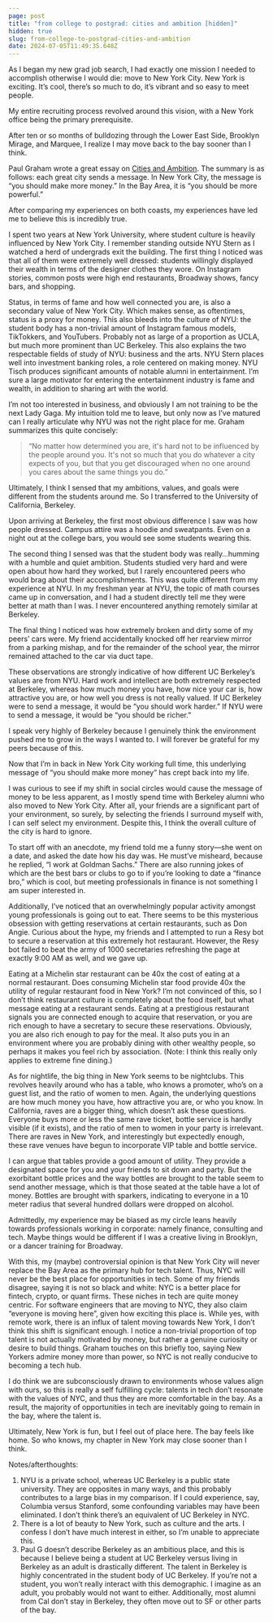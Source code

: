 ```yaml
---
page: post
title: "from college to postgrad: cities and ambition [hidden]"
hidden: true
slug: from-college-to-postgrad-cities-and-ambition
date: 2024-07-05T11:49:35.648Z
---
```

As I began my new grad job search, I had exactly one mission I needed to accomplish otherwise I would die: move to New York City. New York is exciting. It’s cool, there’s so much to do, it’s vibrant and so easy to meet people.

My entire recruiting process revolved around this vision, with a New York office being the primary prerequisite.

After ten or so months of bulldozing through the Lower East Side, Brooklyn Mirage, and Marquee, I realize I may move back to the bay sooner than I think.

Paul Graham wrote a great essay on [Cities and Ambition](https://paulgraham.com/cities.html). The summary is as follows: each great city sends a message. In New York City, the message is “you should make more money.” In the Bay Area, it is “you should be more powerful.”

After comparing my experiences on both coasts, my experiences have led me to believe this is incredibly true.

I spent two years at New York University, where student culture is heavily influenced by New York City. I remember standing outside NYU Stern as I watched a herd of undergrads exit the building. The first thing I noticed was that all of them were extremely well dressed: students willingly displayed their wealth in terms of the designer clothes they wore. On Instagram stories, common posts were high end restaurants, Broadway shows, fancy bars, and shopping.

Status, in terms of fame and how well connected you are, is also a secondary value of New York City. Which makes sense, as oftentimes, status is a proxy for money. This also bleeds into the culture of NYU: the student body has a non-trivial amount of Instagram famous models, TikTokkers, and YouTubers. Probably not as large of a proportion as UCLA, but much more prominent than UC Berkeley. This also explains the two respectable fields of study of NYU: business and the arts. NYU Stern places well into investment banking roles, a role centered on making money. NYU Tisch produces significant amounts of notable alumni in entertainment. I’m sure a large motivator for entering the entertainment industry is fame and wealth, in addition to sharing art with the world.

I’m not too interested in business, and obviously I am not training to be the next Lady Gaga. My intuition told me to leave, but only now as I’ve matured can I really articulate why NYU was not the right place for me. Graham summarizes this quite concisely:

> “No matter how determined you are, it's hard not to be influenced by the people around you. It's not so much that you do whatever a city expects of you, but that you get discouraged when no one around you cares about the same things you do.”

Ultimately, I think I sensed that my ambitions, values, and goals were different from the students around me. So I transferred to the University of California, Berkeley.

Upon arriving at Berkeley, the first most obvious difference I saw was how people dressed. Campus attire was a hoodie and sweatpants. Even on a night out at the college bars, you would see some students wearing this.

The second thing I sensed was that the student body was really…humming with a humble and quiet ambition. Students studied very hard and were open about how hard they worked, but I rarely encountered peers who would brag about their accomplishments. This was quite different from my experience at NYU. In my freshman year at NYU, the topic of math courses came up in conversation, and I had a student directly tell me they were better at math than I was. I never encountered anything remotely similar at Berkeley.

The final thing I noticed was how extremely broken and dirty some of my peers’ cars were. My friend accidentally knocked off her rearview mirror from a parking mishap, and for the remainder of the school year, the mirror remained attached to the car via duct tape.

These observations are strongly indicative of how different UC Berkeley’s values are from NYU. Hard work and intellect are both extremely respected at Berkeley, whereas how much money you have, how nice your car is, how attractive you are, or how well you dress is not really valued. If UC Berkeley were to send a message, it would be “you should work harder.” If NYU were to send a message, it would be “you should be richer.”

I speak very highly of Berkeley because I genuinely think the environment pushed me to grow in the ways I wanted to. I will forever be grateful for my peers because of this.

Now that I’m in back in New York City working full time, this underlying message of “you should make more money” has crept back into my life.

I was curious to see if my shift in social circles would cause the message of money to be less apparent, as I mostly spend time with Berkeley alumni who also moved to New York City. After all, your friends are a significant part of your environment, so surely, by selecting the friends I surround myself with, I can self select my environment. Despite this, I think the overall culture of the city is hard to ignore.

To start off with an anecdote, my friend told me a funny story—she went on a date, and asked the date how his day was. He must’ve misheard, because he replied, “I work at Goldman Sachs.” There are also running jokes of which are the best bars or clubs to go to if you’re looking to date a “finance bro,” which is cool, but meeting professionals in finance is not something I am super interested in.

Additionally, I’ve noticed that an overwhelmingly popular activity amongst young professionals is going out to eat. There seems to be this mysterious obsession with getting reservations at certain restaurants, such as Don Angie. Curious about the hype, my friends and I attempted to run a Resy bot to secure a reservation at this extremely hot restaurant. However, the Resy bot failed to beat the army of 1000 secretaries refreshing the page at exactly 9:00 AM as well, and we gave up.

Eating at a Michelin star restaurant can be 40x the cost of eating at a normal restaurant. Does consuming Michelin star food provide 40x the utility of regular restaurant food in New York? I’m not convinced of this, so I don’t think restaurant culture is completely about the food itself, but what message eating at a restaurant sends. Eating at a prestigious restaurant signals you are connected enough to acquire that reservation, or you are rich enough to have a secretary to secure these reservations. Obviously, you are also rich enough to pay for the meal. It also puts you in an environment where you are probably dining with other wealthy people, so perhaps it makes you feel rich by association. (Note: I think this really only applies to extreme fine dining.)

As for nightlife, the big thing in New York seems to be nightclubs. This revolves heavily around who has a table, who knows a promoter, who’s on a guest list, and the ratio of women to men. Again, the underlying questions are how much money you have, how attractive you are, or who you know. In California, raves are a bigger thing, which doesn’t ask these questions. Everyone buys more or less the same rave ticket, bottle service is hardly visible (if it exists), and the ratio of men to women in your party is irrelevant. There are raves in New York, and interestingly but expectedly enough, these rave venues have begun to incorporate VIP table and bottle service.

I can argue that tables provide a good amount of utility. They provide a designated space for you and your friends to sit down and party. But the exorbitant bottle prices and the way bottles are brought to the table seem to send another message, which is that those seated at the table have a lot of money. Bottles are brought with sparkers, indicating to everyone in a 10 meter radius that several hundred dollars were dropped on alcohol.

Admittedly, my experience may be biased as my circle leans heavily towards professionals working in corporate: namely finance, consulting and tech. Maybe things would be different if I was a creative living in Brooklyn, or a dancer training for Broadway.

With this, my (maybe) controversial opinion is that New York City will never replace the Bay Area as the primary hub for tech talent. Thus, NYC will never be the best place for opportunities in tech. Some of my friends disagree, saying it is not so black and white: NYC is a better place for fintech, crypto, or quant firms. These niches in tech are quite money centric. For software engineers that are moving to NYC, they also claim “everyone is moving here”, given how exciting this place is. While yes, with remote work, there is an influx of talent moving towards New York, I don’t think this shift is significant enough. I notice a non-trivial proportion of top talent is not actually motivated by money, but rather a genuine curiosity or desire to build things. Graham touches on this briefly too, saying New Yorkers admire money more than power, so NYC is not really conducive to becoming a tech hub.

I do think we are subconsciously drawn to environments whose values align with ours, so this is really a self fulfilling cycle: talents in tech don’t resonate with the values of NYC, and thus they are more comfortable in the bay. As a result, the majority of opportunities in tech are inevitably going to remain in the bay, where the talent is.

Ultimately, New York is fun, but I feel out of place here. The bay feels like home. So who knows, my chapter in New York may close sooner than I think.

Notes/afterthoughts:

1. NYU is a private school, whereas UC Berkeley is a public state university. They are opposites in many ways, and this probably contributes to a large bias in my comparison. If I could experience, say, Columbia versus Stanford, some confounding variables may have been eliminated. I don’t think there’s an equivalent of UC Berkeley in NYC.
2. There is a lot of beauty to New York, such as culture and the arts. I confess I don’t have much interest in either, so I’m unable to appreciate this.
3. Paul G doesn’t describe Berkeley as an ambitious place, and this is because I believe being a student at UC Berkeley versus living in Berkeley as an adult is drastically different. The talent in Berkeley is highly concentrated in the student body of UC Berkeley. If you’re not a student, you won’t really interact with this demographic. I imagine as an adult, you probably would not want to either. Additionally, most alumni from Cal don’t stay in Berkeley, they often move out to SF or other parts of the bay.